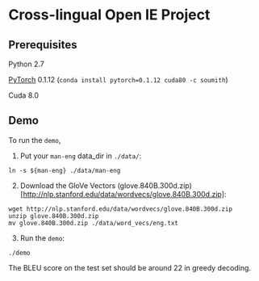# Cross-lingual Open IE Project

## Prerequisites
Python 2.7

[PyTorch](http://pytorch.org/) 0.1.12 (`conda install pytorch=0.1.12 cuda80 -c soumith`)

Cuda 8.0

## Demo
To run the `demo`,

1. Put your `man-eng` data_dir in `./data/`:
```
ln -s ${man-eng} ./data/man-eng
```

2. Download the GloVe Vectors (glove.840B.300d.zip)[http://nlp.stanford.edu/data/wordvecs/glove.840B.300d.zip]:
```
wget http://nlp.stanford.edu/data/wordvecs/glove.840B.300d.zip
unzip glove.840B.300d.zip
mv glove.840B.300d.zip ./data/word_vecs/eng.txt
```

3. Run the `demo`:
```
./demo
```
The BLEU score on the test set should be around 22 in greedy decoding.
